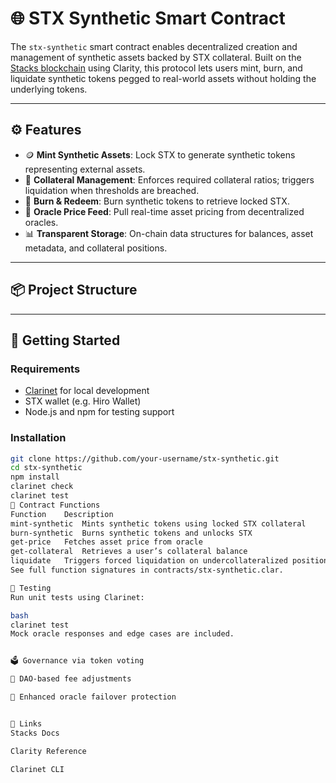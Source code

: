 # 🌐 STX Synthetic Smart Contract

The `stx-synthetic` smart contract enables decentralized creation and management of synthetic assets backed by STX collateral. Built on the [Stacks blockchain](https://www.stacks.co/) using Clarity, this protocol lets users mint, burn, and liquidate synthetic tokens pegged to real-world assets without holding the underlying tokens.

---

## ⚙️ Features

- 🪙 **Mint Synthetic Assets**: Lock STX to generate synthetic tokens representing external assets.
- 🔐 **Collateral Management**: Enforces required collateral ratios; triggers liquidation when thresholds are breached.
- 🔄 **Burn & Redeem**: Burn synthetic tokens to retrieve locked STX.
- 🧠 **Oracle Price Feed**: Pull real-time asset pricing from decentralized oracles.
- 📊 **Transparent Storage**: On-chain data structures for balances, asset metadata, and collateral positions.

---

## 📦 Project Structure


---

## 🚀 Getting Started

### Requirements

- [Clarinet](https://github.com/hirosystems/clarinet) for local development
- STX wallet (e.g. Hiro Wallet)
- Node.js and npm for testing support

### Installation

```bash
git clone https://github.com/your-username/stx-synthetic.git
cd stx-synthetic
npm install
clarinet check
clarinet test
📜 Contract Functions
Function	Description
mint-synthetic	Mints synthetic tokens using locked STX collateral
burn-synthetic	Burns synthetic tokens and unlocks STX
get-price	Fetches asset price from oracle
get-collateral	Retrieves a user’s collateral balance
liquidate	Triggers forced liquidation on undercollateralized positions
See full function signatures in contracts/stx-synthetic.clar.

🔬 Testing
Run unit tests using Clarinet:

bash
clarinet test
Mock oracle responses and edge cases are included.


🗳️ Governance via token voting

💬 DAO-based fee adjustments

📡 Enhanced oracle failover protection


🔗 Links
Stacks Docs

Clarity Reference

Clarinet CLI
